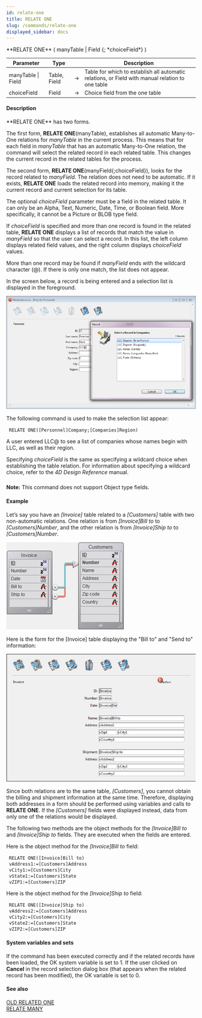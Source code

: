 ```yaml
---
id: relate-one
title: RELATE ONE
slug: /commands/relate-one
displayed_sidebar: docs
---
```


<!--REF #_command_.RELATE ONE.Syntax-->**RELATE ONE** ( manyTable | Field {; *choiceField*} )<!-- END REF-->
<!--REF #_command_.RELATE ONE.Params-->
| Parameter | Type |  | Description |
| --- | --- | --- | --- |
| manyTable &#124; Field | Table, Field | &srarr; | Table for which to establish all automatic relations, or Field with manual relation to one table |
| choiceField | Field | &srarr; | Choice field from the one table |

<!-- END REF-->

#### Description 

<!--REF #_command_.RELATE ONE.Summary-->**RELATE ONE** has two forms.<!-- END REF-->

The first form, **RELATE ONE**(manyTable), establishes all automatic Many-to-One relations for *manyTable* in the current process. This means that for each field in *manyTable* that has an automatic Many-to-One relation, the command will select the related record in each related table. This changes the current record in the related tables for the process.

The second form, **RELATE ONE**(manyField{;choiceField}), looks for the record related to *manyField*. The relation does not need to be automatic. If it exists, **RELATE ONE** loads the related record into memory, making it the current record and current selection for its table.

The optional *choiceField* parameter must be a field in the related table. It can only be an Alpha, Text, Numeric, Date, Time, or Boolean field. More specifically, it cannot be a Picture or BLOB type field. 

If *choiceField* is specified and more than one record is found in the related table, **RELATE ONE** displays a list of records that match the value in *manyField* so that the user can select a record. In this list, the left column displays related field values, and the right column displays *choiceField* values.

More than one record may be found if *manyField* ends with the wildcard character (@). If there is only one match, the list does not appear. 

In the screen below, a record is being entered and a selection list is displayed in the foreground.

![](../assets/en/commands/pict2287719.en.png)

The following command is used to make the selection list appear: 

```4d
 RELATE ONE([Personnel]Company;[Companies]Region)
```

A user entered LLC@ to see a list of companies whose names begin with LLC, as well as their region.

Specifying *choiceField* is the same as specifying a wildcard choice when establishing the table relation. For information about specifying a wildcard choice, refer to the *4D Design Reference* manual.

##### 

**Note:** This command does not support Object type fields.

#### Example 

Let’s say you have an *\[Invoice\]* table related to a *\[Customers\]* table with two non-automatic relations. One relation is from *\[Invoice\]Bill to* to *\[Customers\]Number*, and the other relation is from *\[Invoice\]Ship to* to *\[Customers\]Number*.

![](../assets/en/commands/pict2287721.en.png)

Here is the form for the \[Invoice\] table displaying the "Bill to" and "Send to" information:

![](../assets/en/commands/pict2287723.en.png)

Since both relations are to the same table, *\[Customers\]*, you cannot obtain the billing and shipment information at the same time. Therefore, displaying both addresses in a form should be performed using variables and calls to **RELATE ONE**. If the *\[Customers\]* fields were displayed instead, data from only one of the relations would be displayed.

The following two methods are the object methods for the *\[Invoice\]Bill to* and *\[Invoice\]Ship to* fields. They are executed when the fields are entered. 

Here is the object method for the *\[Invoice\]Bill to* field:

```4d
 RELATE ONE([Invoice]Bill to)
 vAddress1:=[Customers]Address
 vCity1:=[Customers]City
 vState1:=[Customers]State
 vZIP1:=[Customers]ZIP
```

Here is the object method for the *\[Invoice\]Ship to* field:

```4d
 RELATE ONE([Invoice]Ship to)
 vAddress2:=[Customers]Address
 vCity2:=[Customers]City
 vState2:=[Customers]State
 vZIP2:=[Customers]ZIP
```

#### System variables and sets 

If the command has been executed correctly and if the related records have been loaded, the OK system variable is set to 1\. If the user clicked on **Cancel** in the record selection dialog box (that appears when the related record has been modified), the OK variable is set to 0\. 

#### See also 

[OLD RELATED ONE](old-related-one.md)  
[RELATE MANY](relate-many.md)  